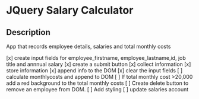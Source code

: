 
# JQuery Salary Calculator

## Description

App that records employee details, salaries and total monthly costs

[x] create input fields for employee_firstname, employee_lastname,id, job title and annnual salary
[x] create a submit button
    [x] collect information
    [x] store information
    [x] append info to the DOM
    [x] clear the input fields
[ ] calculate monthlycosts and append to DOM
[ ] If total monthly cost >20,000 add a red background to the total monthly costs
[ ] Create delete button to remove an employee from DOM.
[ ] Add styling
[ ] update salaries account


